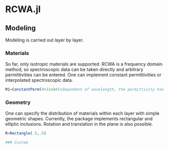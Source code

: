 # RCWA.jl

## Modeling

Modeling is carried out layer by layer. 

### Materials

So far, only isotropic materials are supported. RCWA is a frequency domain method, so spectroscopic data can be taken directly and arbitrary permittivities can be entered. One can implement constant permittivities or interpolated spectroscopic data.

```julia
M1=ConstantPerm(4+2im)#Independent of wavelength, the permittivity has a value of 4+2i
```
### Geometry

One can specify the distribution of materials within each layer with simple geometric shapes. Currently, the package implements rectangular and elliptic inclusions. Rotation and translation in the plane is also possible. 

```julia
R=Rectangle(.5,.5) 

### Custom

